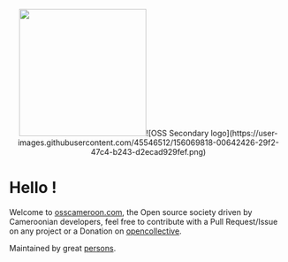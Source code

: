 <p align="center">
    <img src="https://avatars.githubusercontent.com/u/73784866?s=200&v=4" height="230" />![OSS Secondary logo](https://user-images.githubusercontent.com/45546512/156069818-00642426-29f2-47c4-b243-d2ecad929fef.png)

</p>

# Hello !

Welcome to [osscameroon.com](https://osscameroon.com),  the Open source society driven by Cameroonian developers, feel free to contribute with a Pull Request/Issue on any project or a Donation on [opencollective](https://opencollective.com/osscameroon).


Maintained by great [persons](https://github.com/orgs/osscameroon/people).
